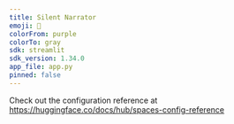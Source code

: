 ```yaml
---
title: Silent Narrator
emoji: 🐨
colorFrom: purple
colorTo: gray
sdk: streamlit
sdk_version: 1.34.0
app_file: app.py
pinned: false
---
```


Check out the configuration reference at https://huggingface.co/docs/hub/spaces-config-reference
